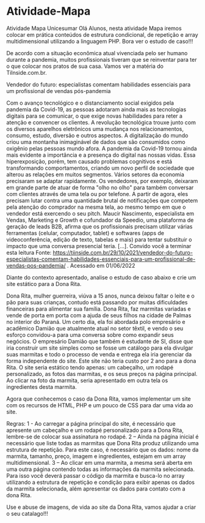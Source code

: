 # Atividade-Mapa
Atividade Mapa Unicesumar
Olá Alunos, nesta atividade Mapa iremos colocar em prática conteúdos de estrutura condicional, de repetição e array multidimensional utilizando a linguagem PHP. Bora ver o estudo de caso!!!
 
De acordo com a situação econômica atual vivenciada pelo ser humano durante a pandemia, muitos profissionais tiveram que se reinventar para ter o que colocar nos pratos de sua casa. Vamos ver a matéria do TiInside.com.br.
 
Vendedor do futuro: especialistas comentam habilidades essenciais para um profissional de vendas pós-pandemia
 
Com o avanço tecnológico e o distanciamento social exigidos pela pandemia da Covid-19, as pessoas adotaram ainda mais as tecnologias digitais para se comunicar, o que exige novas habilidades para reter a atenção e convencer os clientes.
A revolução tecnológica trouxe junto com os diversos aparelhos eletrônicos uma mudança nos relacionamentos, consumo, estudo, diversão e outros aspectos. A digitalização do mundo criou uma montanha inimaginável de dados que são consumidos como oxigênio pelas pessoas mundo afora.
A pandemia da Covid-19 tornou ainda mais evidente a importância e a presença do digital nas nossas vidas. Essa hiperexposição, porém, tem causado problemas cognitivos e está transformando comportamentos, criando um novo perfil de sociedade que alterou as relações em muitos segmentos.
Vários setores da economia precisaram se adaptar rapidamente.  Os vendedores, por exemplo, deixaram em grande parte de atuar de forma "olho no olho" para também conversar com clientes através de uma tela ou por telefone. A partir de agora, eles precisam lutar contra uma quantidade brutal de notificações que competem pela atenção do comprador na mesma tela, ao mesmo tempo em que o vendedor está exercendo o seu pitch.
Maucir Nascimento, especialista em Vendas, Marketing e Growth e cofundador da Speedio, uma plataforma de geração de leads B2B, afirma que os profissionais precisam utilizar várias ferramentas (celular, computador, tablet) e softwares (apps de videoconferência, edição de texto, tabelas e mais) para tentar substituir o impacto que uma conversa presencial teria.
[...]. Convido você a terminar esta leitura
Fonte: https://tiinside.com.br/29/10/2021/vendedor-do-futuro-especialistas-comentam-habilidades-essenciais-para-um-profissional-de-vendas-pos-pandemia/ . Acessado em 01/06/2022
 
Diante do contexto apresentado, analise o estudo de caso abaixo e crie um site estático para a Dona Rita.
 
Dona Rita, mulher guerreira, viúva a 15 anos, nunca deixou faltar o leite e o pão para suas crianças, contudo está passando por muitas dificuldades financeiras para alimentar sua família. Dona Rita, faz marmitas variadas e vende de porta em porta com a ajuda de seus filhos na cidade de Palmas no interior do Paraná. Um certo dia, ela foi abordada polo empresário e acadêmico Damião que atualmente atual no setor têxtil, e vendo o seu esforço convidou-a para uma conversa sobre como expandir seus negócios. O empresário Damião que também é estudante de SI, disse que iria construir um site simples como se fosse um catálogo para ela divulgar suas marmitas e todo o processo de venda e entrega ela iria gerenciar da forma independente do site. Este site não teria custo por 2 ano para a dona Rita. O site seria estático tendo apenas: um cabeçalho, um rodapé personalizado, as fotos das marmitas, e os seus preços na página principal. Ao clicar na foto da marmita, seria apresentado em outra tela os ingredientes desta marmita.

Agora que conhecemos o caso da Dona Rita, vamos implementar um site com os recursos de HTML, PHP e um pouco de CSS para dar uma vida ao site.

Regras:
1 - Ao carregar a página principal do site, é necessário que apresente um cabeçalho e um rodapé personalizado para a Dona Rita, lembre-se de colocar sua assinatura no rodapé.
2 – Ainda na página inicial é necessário que liste todas as marmitas que Dona Rita produz utilizando uma estrutura de repetição. Para este caso, é necessário que os dados: nome da marmita, tamanho, preço, imagem e ingredientes, estejam em um array multidimensional.
3 – Ao clicar em uma marmita, a mesma será aberta em uma outra página contendo todas as informações da marmita selecionada. Para isso você deverá passar o código da marmita e busca-lo no array utilizando a estrutura de repetição e condição para exibir apenas os dados da marmita selecionada, além apresentar os dados para contato com a dona Rita.

Use e abuse de imagens, de vida ao site da Dona Rita, vamos ajudar a criar o seu catalago!!!
